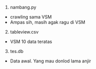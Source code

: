 1. nambang.py 
  - crawling sama VSM
  - Ampas sih, masih agak ragu di VSM
2. tableview.csv
  - VSM 10 data teratas
3. tes.db
  - Data awal. Yang mau donlod lama anjir
